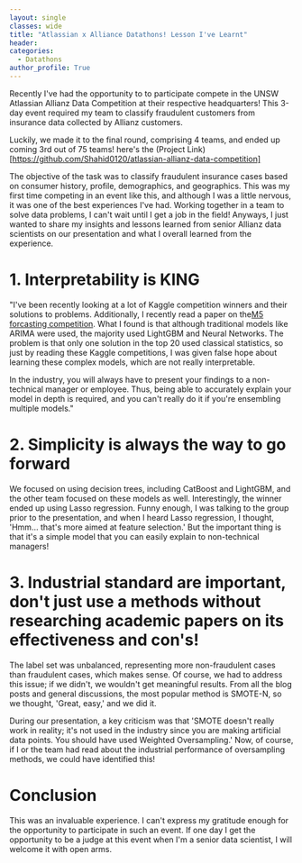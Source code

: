 ```yaml
---
layout: single
classes: wide
title: "Atlassian x Alliance Datathons! Lesson I've Learnt"
header:
categories:
  - Datathons
author_profile: True
---
```

Recently I've had the opportunity to to participate compete in the UNSW Atlassian Allianz Data Competition at their respective headquarters! This 3-day event required my team to classify fraudulent customers from insurance data collected by Allianz customers.

Luckily, we made it to the final round, comprising 4 teams, and ended up coming 3rd out of 75 teams! here's the (Project Link)[https://github.com/Shahid0120/atlassian-allianz-data-competition]

The objective of the task was to classify fraudulent insurance cases based on consumer history, profile, demographics, and geographics. This was my first time competing in an event like this, and although I was a little nervous, it was one of the best experiences I've had. Working together in a team to solve data problems, I can't wait until I get a job in the field! Anyways, I just wanted to share my insights and lessons learned from senior Allianz data scientists on our presentation and what I overall learned from the experience.

# 1. Interpretability is KING

"I've been recently looking at a lot of Kaggle competition winners and their solutions to problems. Additionally, I recently read a paper on the[M5 forcasting competition](https://www.sciencedirect.com/science/article/pii/S0169207021001874). What I found is that although traditional models like ARIMA were used, the majority used LightGBM and Neural Networks. The problem is that only one solution in the top 20 used classical statistics, so just by reading these Kaggle competitions, I was given false hope about learning these complex models, which are not really interpretable.

In the industry, you will always have to present your findings to a non-technical manager or employee. Thus, being able to accurately explain your model in depth is required, and you can't really do it if you're ensembling multiple models."

# 2. Simplicity is always the way to go forward

We focused on using decision trees, including CatBoost and LightGBM, and the other team focused on these models as well. Interestingly, the winner ended up using Lasso regression. Funny enough, I was talking to the group prior to the presentation, and when I heard Lasso regression, I thought, 'Hmm... that's more aimed at feature selection.' But the important thing is that it's a simple model that you can easily explain to non-technical managers!

# 3. Industrial standard are important, don't just use a methods without researching academic papers on its effectiveness and con's!

The label set was unbalanced, representing more non-fraudulent cases than fraudulent cases, which makes sense. Of course, we had to address this issue; if we didn't, we wouldn't get meaningful results. From all the blog posts and general discussions, the most popular method is SMOTE-N, so we thought, 'Great, easy,' and we did it.

During our presentation, a key criticism was that 'SMOTE doesn't really work in reality; it's not used in the industry since you are making artificial data points. You should have used Weighted Oversampling.' Now, of course, if I or the team had read about the industrial performance of oversampling methods, we could have identified this!

# Conclusion

This was an invaluable experience. I can't express my gratitude enough for the opportunity to participate in such an event. If one day I get the opportunity to be a judge at this event when I'm a senior data scientist, I will welcome it with open arms.